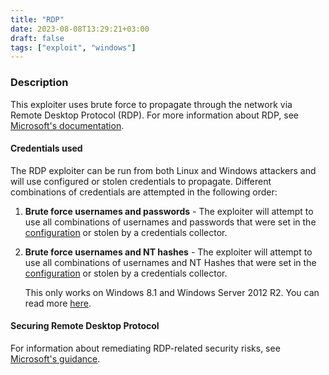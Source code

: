 ```yaml
---
title: "RDP"
date: 2023-08-08T13:29:21+03:00
draft: false
tags: ["exploit", "windows"]
---
```


### Description

This exploiter uses brute force to propagate through the network via Remote
Desktop Protocol (RDP). For more information about RDP, see [Microsoft's
documentation](https://learn.microsoft.com/en-us/windows/win32/termserv/remote-desktop-protocol).


#### Credentials used

The RDP exploiter can be run from both Linux and Windows attackers and will
use configured or stolen credentials to propagate. Different combinations of
credentials are attempted in the following order:

1. **Brute force usernames and passwords** - The exploiter will attempt to use
   all combinations of usernames and passwords that were set in the
   [configuration](/usage/configuration/credentials) or stolen by
   a credentials collector.


1. **Brute force usernames and NT hashes** - The exploiter will attempt to use
   all combinations of usernames and NT Hashes that were set in the
   [configuration](/usage/configuration/credentials) or stolen by a credentials
   collector.

   This only works on Windows 8.1 and Windows Server 2012 R2. You can read more
   [here](https://www.kali.org/blog/passing-hash-remote-desktop/).


#### Securing Remote Desktop Protocol

For information about remediating RDP-related security risks, see
[Microsoft's
guidance](https://www.microsoft.com/en-us/security/blog/2020/04/16/security-guidance-remote-desktop-adoption/).
